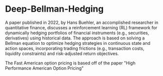# Deep-Bellman-Hedging

A paper published in 2022, by Hans Buehler, an accomplished researcher in quantitative finance, discusses  a reinforcement learning (RL) framework for dynamically hedging portfolios of financial instruments (e.g., securities, derivatives) using historical data. The approach is based on solving a Bellman equation to optimize hedging strategies in continuous state and action spaces, incorporating trading frictions (e.g., transaction costs, liquidity constraints) and risk-adjusted return objectives.

The Fast American option pricing is based off of the paper "High Performance American Option Pricing"

